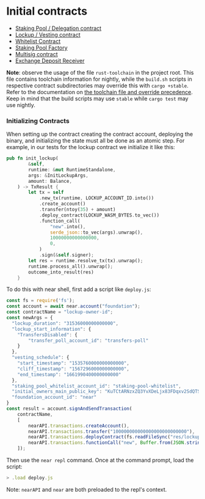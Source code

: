 # Initial contracts

- [Staking Pool / Delegation contract](./staking-pool/)
- [Lockup / Vesting contract](./lockup/)
- [Whitelist Contract](./whitelist/)
- [Staking Pool Factory](./staking-pool-factory/)
- [Multisig contract](./multisig/)
- [Exchange Deposit Receiver](./exchange-deposit-receiver)

**Note**: observe the usage of the file `rust-toolchain` in the project root. This file contains toolchain information for nightly, while the `build.sh` scripts in respective contract subdirectories may override this with `cargo +stable`. Refer to the documentation on [the toolchain file and override precedence](https://github.com/rust-lang/rustup#the-toolchain-file). Keep in mind that the build scripts may use `stable` while `cargo test` may use nightly.


### Initializing Contracts

When setting up the contract creating the contract account, deploying the binary, and initializing the state must all be done as an atomic step.  For example, in our tests for the lockup contract we initialize it like this:

```rust
pub fn init_lockup(
        &self,
        runtime: &mut RuntimeStandalone,
        args: &InitLockupArgs,
        amount: Balance,
    ) -> TxResult {
        let tx = self
            .new_tx(runtime, LOCKUP_ACCOUNT_ID.into())
            .create_account()
            .transfer(ntoy(35) + amount)
            .deploy_contract(LOCKUP_WASM_BYTES.to_vec())
            .function_call(
                "new".into(),
                serde_json::to_vec(args).unwrap(),
                10000000000000000,
                0,
            )
            .sign(&self.signer);
        let res = runtime.resolve_tx(tx).unwrap();
        runtime.process_all().unwrap();
        outcome_into_result(res)
    }
```


To do this with near shell, first add a script like `deploy.js`:

```js
const fs = require('fs');
const account = await near.account("foundation");
const contractName = "lockup-owner-id";
const newArgs = {
  "lockup_duration": "31536000000000000",
  "lockup_start_information": {
    "TransfersDisabled": {
        "transfer_poll_account_id": "transfers-poll"
    }
  },
  "vesting_schedule": {
    "start_timestamp": "1535760000000000000",
    "cliff_timestamp": "1567296000000000000",
    "end_timestamp": "1661990400000000000"
  },
  "staking_pool_whitelist_account_id": "staking-pool-whitelist",
  "initial_owners_main_public_key": "KuTCtARNzxZQ3YvXDeLjx83FDqxv2SdQTSbiq876zR7",
  "foundation_account_id": "near"
}
const result = account.signAndSendTransaction(
    contractName,
    [
        nearAPI.transactions.createAccount(),
        nearAPI.transactions.transfer("100000000000000000000000000"),
        nearAPI.transactions.deployContract(fs.readFileSync("res/lockup_contract.wasm")),
        nearAPI.transactions.functionCall("new", Buffer.from(JSON.stringify(newArgs)), 100000000000000, "0"),
    ]);
```

Then use the `near repl` command. Once at the command prompt, load the script:

```js
> .load deploy.js
```

Note: `nearAPI` and `near` are both preloaded to the repl's context.
